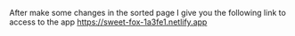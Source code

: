 After make some changes in the sorted page I give you the following link to access to the app
https://sweet-fox-1a3fe1.netlify.app
